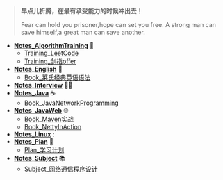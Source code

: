> **早点儿折腾，在最有承受能力的时候冲出去！**
>
> Fear can hold you prisoner,hope can set you free. A strong man can save himself,a great man can save another. 

+ [**Notes_AlgorithmTraining**](Notes_AlgorithmTraining) :running:
  + [Training_LeetCode](Notes_AlgorithmTraining/Training_LeetCode)
  + [Training_剑指offer](Notes_AlgorithmTraining/Training_剑指offer)
+ ​[**Notes_English**](Notes_English) :book:
  + [Book_莱氏经典英语语法](Notes_English/Book_莱氏经典英语语法)
+ [**Notes_Interview**](Notes_Interview) :man_facepalming:
+ [**Notes_Java**](Notes_Java) :coffee:
  + [Book_JavaNetworkProgramming](Notes_Java/Book_JavaNetworkProgramming)
+ **[Notes_JavaWeb](Notes_JavaWeb)** :globe_with_meridians:
  + [Book_Maven实战](Notes_JavaWeb/Book_Maven实战)
  + [Book_NettyInAction](Notes_JavaWeb/Book_NettyInAction)
+ [**Notes_Linux**](Notes_Linux) :
+ [**Notes_Plan**](Notes_Plan) :bookmark_tabs: 
  + [Plan_学习计划](Notes_Plan/Plan_学习计划.md)
+ [**Notes_Subject**](Notes_Subject) :books:
  + [Subject_网络通信程序设计](Notes_Subject/Subject_网络通信程序设计)



